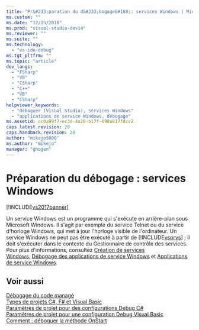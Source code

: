 ```yaml
---
title: "Pr&#233;paration du d&#233;bogage&#160;: services Windows | Microsoft Docs"
ms.custom: ""
ms.date: "12/15/2016"
ms.prod: "visual-studio-dev14"
ms.reviewer: ""
ms.suite: ""
ms.technology: 
  - "vs-ide-debug"
ms.tgt_pltfrm: ""
ms.topic: "article"
dev_langs: 
  - "FSharp"
  - "VB"
  - "CSharp"
  - "C++"
  - "VB"
  - "CSharp"
helpviewer_keywords: 
  - "déboguer (Visual Studio), services Windows"
  - "applications de service Windows, débogage"
ms.assetid: ac0a99f7-ec3d-4a20-b17f-698a817fdcc2
caps.latest.revision: 20
caps.handback.revision: 20
author: "mikejo5000"
ms.author: "mikejo"
manager: "ghogen"
---
```

# Pr&#233;paration du d&#233;bogage&#160;: services Windows
[!INCLUDE[vs2017banner](../code-quality/includes/vs2017banner.md)]

Un service Windows est un programme qui s'exécute en arrière\-plan sous Microsoft Windows.  Il s'agit par exemple du service Telnet ou du service d'horloge Windows, qui met à jour l'horloge visible de l'ordinateur.  Un service Windows ne peut pas être exécuté à partir de [!INCLUDE[vsprvs](../code-quality/includes/vsprvs_md.md)] ; il doit s'exécuter dans le contexte du Gestionnaire de contrôle des services.  Pour plus d'informations, consultez [Création de services Windows](../Topic/How%20to:%20Create%20Windows%20Services.md), [Débogage des applications de service Windows](../Topic/How%20to:%20Debug%20Windows%20Service%20Applications.md) et [Applications de service Windows](../Topic/Developing%20Windows%20Service%20Applications.md).  
  
## Voir aussi  
 [Débogage du code managé](../debugger/debugging-managed-code.md)   
 [Types de projets C\#, F\# et Visual Basic](../debugger/debugging-preparation-csharp-f-hash-and-visual-basic-project-types.md)   
 [Paramètres de projet pour des configurations Debug C\#](../debugger/project-settings-for-csharp-debug-configurations.md)   
 [Paramètres de projet pour une configuration Debug Visual Basic](../debugger/project-settings-for-a-visual-basic-debug-configuration.md)   
 [Comment : déboguer la méthode OnStart](../debugger/how-to-debug-the-onstart-method.md)